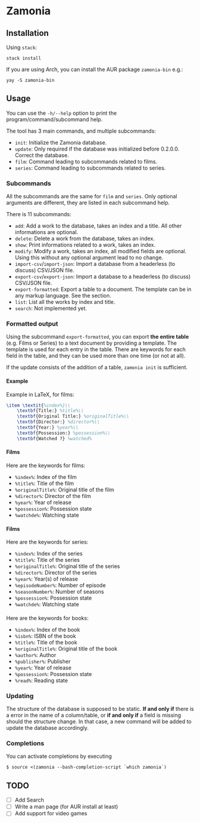 # Zamonia

## Installation

Using `stack`:
```
stack install
```

If you are using Arch, you can install the AUR package `zamonia-bin` e.g.:
```
yay -S zamonia-bin
```

## Usage

You can use the `-h/--help` option to print the program/command/subcommand help.

The tool has 3 main commands, and multiple subcommands:
- `init`: Initialize the Zamonia database.
- `update`: Only required if the database was initialized before 0.2.0.0. Correct the database.
- `film`: Command leading to subcommands related to films.
- `series`: Command leading to subcommands related to series.

### Subcommands

All the subcommands are the same for `film` and `series`. Only optional arguments are different, they are listed in each subcommand help.

There is 11 subcommands:
- `add`: Add a work to the database, takes an index and a title. All other informations are optional.
- `delete`: Delete a work from the database, takes an index.
- `show`: Print informations related to a work, takes an index.
- `modify`: Modify a work, takes an index, all modified fields are optional. Using this without any optional argument lead to no change.
- `import-csv`/`import-json`: Import a database from a headerless (to discuss) CSV/JSON file.
- `export-csv`/`export-json`: Import a database to a headerless (to discuss) CSV/JSON file.
- `export-formatted`: Export a table to a document. The template can be in any markup language. See the section.
- `list`: List all the works by index and title.
- `search`: Not implemented yet.

### Formatted output

Using the subcommand `export-formatted`, you can export **the entire table** (e.g. Films or Series) to a text document by providing a template. The template is used for each entry in the table. There are keywords for each field in the table, and they can be used more than one time (or not at all).

If the update consists of the addition of a table, `zamonia init` is sufficient.

#### Example

Example in LaTeX, for films:
```tex
\item \textit{%index%}\\
	\textbf{Title:} %title%\\
	\textbf{Original Title:} %originalTitle%\\
	\textbf{Director:} %director%\\
	\textbf{Year:} %year%\\
	\textbf{Possession:} %possession%\\
	\textbf{Watched ?} %watched%
```

#### Films

Here are the keywords for films:
- `%index%`: Index of the film
- `%title%`: Title of the film
- `%originalTitle%`: Original title of the film
- `%director%`: Director of the film
- `%year%`: Year of release
- `%possession%`: Possession state
- `%watchde%`: Watching state

#### Films

Here are the keywords for series:
- `%index%`: Index of the series
- `%title%`: Title of the series
- `%originalTitle%`: Original title of the series
- `%director%`: Director of the series
- `%year%`: Year(s) of release
- `%episodeNumber%`: Number of episode
- `%seasonNumber%`: Number of seasons
- `%possession%`: Possession state
- `%watchde%`: Watching state

####

Here are the keywords for books:
- `%index%`: Index of the book
- `%isbn%`: ISBN of the book
- `%title%`: Title of the book
- `%originalTitle%`: Original title of the book
- `%author%`: Author
- `%publisher%`: Publisher
- `%year%`: Year of release
- `%possession%`: Possession state
- `%read%`: Reading state

### Updating

The structure of the database is supposed to be static. **If and only if** there is a error in the name of a column/table, or **if and only if** a field is missing should the structure change. In that case, a new command will be added to update the database accordingly.

### Completions

You can activate completions by executing
```
$ source <(zamonia --bash-completion-script `which zamonia`)
```

## TODO

- [ ] Add Search
- [ ] Write a man page (for AUR install at least)
- [ ] Add support for video games
